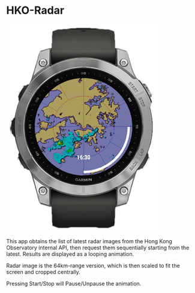 # HKO-Radar

![screenshot](docs/screenshot-01.png)

This app obtains the list of latest radar images from the Hong Kong Observatory internal API, then request them sequentially starting from the latest. Results are displayed as a looping animation.

Radar image is the 64km-range version, which is then scaled to fit the screen and cropped centrally.

Pressing Start/Stop will Pause/Unpause the animation.
